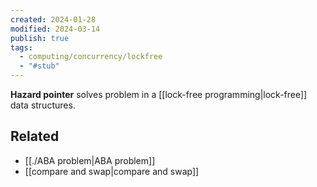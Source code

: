 ```yaml
---
created: 2024-01-28
modified: 2024-03-14
publish: true
tags:
  - computing/concurrency/lockfree
  - "#stub"
---
```

**Hazard pointer** solves problem in a [[lock-free programming|lock-free]] data structures.

## Related
- [[./ABA problem|ABA problem]]
- [[compare and swap|compare and swap]]